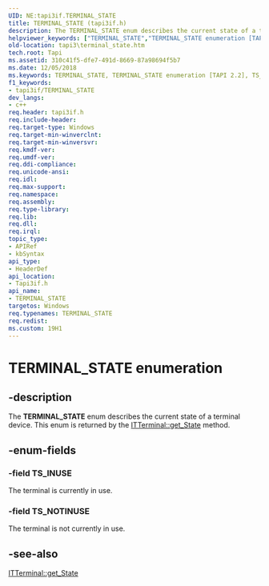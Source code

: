 ```yaml
---
UID: NE:tapi3if.TERMINAL_STATE
title: TERMINAL_STATE (tapi3if.h)
description: The TERMINAL_STATE enum describes the current state of a terminal device. This enum is returned by the ITTerminal::get_State method.helpviewer_keywords: ["TERMINAL_STATE","TERMINAL_STATE enumeration [TAPI 2.2]","TS_INUSE","TS_NOTINUSE","_tapi3_terminal_state","tapi3.terminal_state","tapi3if/TERMINAL_STATE","tapi3if/TS_INUSE","tapi3if/TS_NOTINUSE"]
old-location: tapi3\terminal_state.htm
tech.root: Tapi
ms.assetid: 310c41f5-dfe7-491d-8669-87a98694f5b7
ms.date: 12/05/2018
ms.keywords: TERMINAL_STATE, TERMINAL_STATE enumeration [TAPI 2.2], TS_INUSE, TS_NOTINUSE, _tapi3_terminal_state, tapi3.terminal_state, tapi3if/TERMINAL_STATE, tapi3if/TS_INUSE, tapi3if/TS_NOTINUSE
f1_keywords:
- tapi3if/TERMINAL_STATE
dev_langs:
- c++
req.header: tapi3if.h
req.include-header: 
req.target-type: Windows
req.target-min-winverclnt: 
req.target-min-winversvr: 
req.kmdf-ver: 
req.umdf-ver: 
req.ddi-compliance: 
req.unicode-ansi: 
req.idl: 
req.max-support: 
req.namespace: 
req.assembly: 
req.type-library: 
req.lib: 
req.dll: 
req.irql: 
topic_type:
- APIRef
- kbSyntax
api_type:
- HeaderDef
api_location:
- Tapi3if.h
api_name:
- TERMINAL_STATE
targetos: Windows
req.typenames: TERMINAL_STATE
req.redist: 
ms.custom: 19H1
---
```


# TERMINAL_STATE enumeration


## -description


The 
<b>TERMINAL_STATE</b> enum describes the current state of a terminal device. This enum is returned by the 
<a href="https://docs.microsoft.com/windows/desktop/api/tapi3if/nf-tapi3if-itterminal-get_state">ITTerminal::get_State</a> method.


## -enum-fields




### -field TS_INUSE

The terminal is currently in use.


### -field TS_NOTINUSE

The terminal is not currently in use.


## -see-also




<a href="https://docs.microsoft.com/windows/desktop/api/tapi3if/nf-tapi3if-itterminal-get_state">ITTerminal::get_State</a>
 

 

